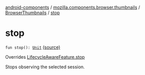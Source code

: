 [android-components](../../index.md) / [mozilla.components.browser.thumbnails](../index.md) / [BrowserThumbnails](index.md) / [stop](./stop.md)

# stop

`fun stop(): `[`Unit`](https://kotlinlang.org/api/latest/jvm/stdlib/kotlin/-unit/index.html) [(source)](https://github.com/mozilla-mobile/android-components/blob/master/components/browser/thumbnails/src/main/java/mozilla/components/browser/thumbnails/BrowserThumbnails.kt#L73)

Overrides [LifecycleAwareFeature.stop](../../mozilla.components.support.base.feature/-lifecycle-aware-feature/stop.md)

Stops observing the selected session.

